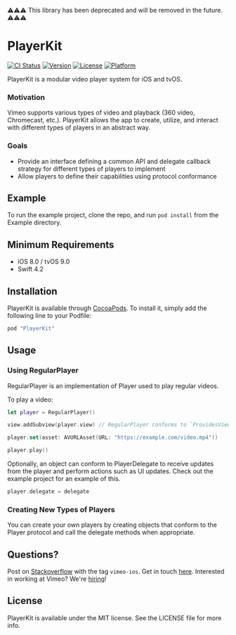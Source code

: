 ⚠️⚠️⚠️ This library has been deprecated and will be removed in the future. ⚠️⚠️⚠️

# PlayerKit

[![CI Status](http://img.shields.io/travis/ghking/PlayerKit.svg?style=flat)](https://travis-ci.org/vimeo/PlayerKit)
[![Version](https://img.shields.io/cocoapods/v/PlayerKit.svg?style=flat)](http://cocoapods.org/pods/PlayerKit)
[![License](https://img.shields.io/cocoapods/l/PlayerKit.svg?style=flat)](http://cocoapods.org/pods/PlayerKit)
[![Platform](https://img.shields.io/cocoapods/p/PlayerKit.svg?style=flat)](http://cocoapods.org/pods/PlayerKit)

PlayerKit is a modular video player system for iOS and tvOS.

### Motivation

Vimeo supports various types of video and playback (360 video, Chromecast, etc.). PlayerKit allows the app to create, utilize, and interact with different types of players in an abstract way.

### Goals

- Provide an interface defining a common API and delegate callback strategy for different types of players to implement
- Allow players to define their capabilities using protocol conformance

## Example

To run the example project, clone the repo, and run `pod install` from the Example directory.

## Minimum Requirements

- iOS 8.0 / tvOS 9.0
- Swift 4.2

## Installation

PlayerKit is available through [CocoaPods](http://cocoapods.org). To install
it, simply add the following line to your Podfile:

```ruby
pod "PlayerKit"
```

## Usage

### Using RegularPlayer

RegularPlayer is an implementation of Player used to play regular videos.

To play a video:

```swift
let player = RegularPlayer()

view.addSubview(player.view) // RegularPlayer conforms to `ProvidesView`, so we can add its view

player.set(asset: AVURLAsset(URL: "https://example.com/video.mp4"))

player.play()
```

Optionally, an object can conform to PlayerDelegate to receive updates from the player and perform actions such as UI updates. Check out the example project for an example of this.

```swift
player.delegate = delegate
```

### Creating New Types of Players

You can create your own players by creating objects that conform to the Player protocol and call the delegate methods when appropriate.

## Questions?

Post on [Stackoverflow](http://stackoverflow.com/questions/tagged/vimeo-ios) with the tag `vimeo-ios`.  Get in touch [here](https://vimeo.com/help/contact).  Interested in working at Vimeo? We're [hiring](https://vimeo.com/jobs)!

## License

PlayerKit is available under the MIT license. See the LICENSE file for more info.

